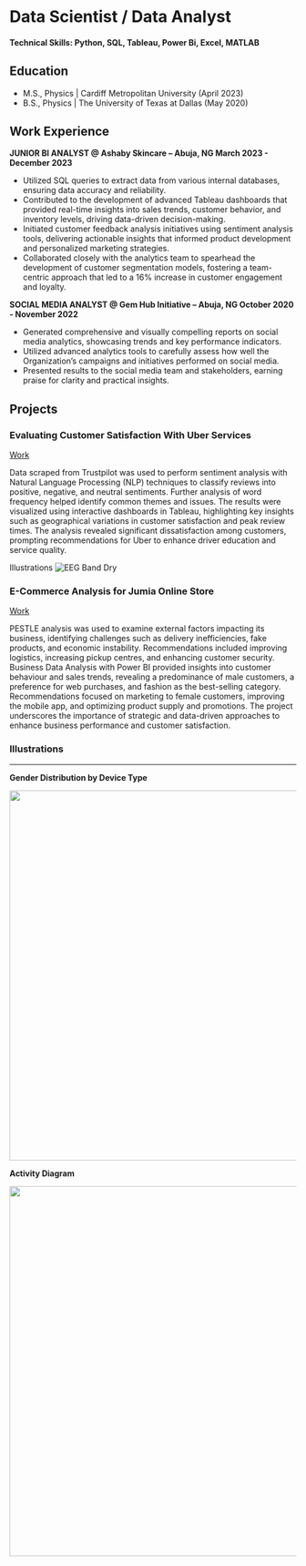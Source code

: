 
# Data Scientist / Data Analyst

#### Technical Skills: Python, SQL, Tableau, Power Bi, Excel, MATLAB

## Education

 - M.S., Physics | Cardiff Metropolitan University (April 2023)
 - B.S., Physics | The University of Texas at Dallas (May 2020)

## Work Experience

**JUNIOR BI ANALYST @ Ashaby Skincare – Abuja, NG 	March 2023 - December 2023**

- Utilized SQL queries to extract data from various internal databases, ensuring data accuracy and reliability.
- Contributed to the development of advanced Tableau dashboards that provided real-time insights into sales trends, customer behavior, and inventory levels, driving data-driven decision-making.
- Initiated customer feedback analysis initiatives using sentiment analysis tools, delivering actionable insights that informed product development and personalized marketing strategies.
- Collaborated closely with the analytics team to spearhead the development of customer segmentation models, fostering a team-centric approach that led to a 16% increase in customer engagement and loyalty.

**SOCIAL MEDIA ANALYST @ Gem Hub Initiative – Abuja, NG	October 2020 - November 2022**
 
- Generated comprehensive and visually compelling reports on social media analytics, showcasing trends and key performance indicators.
- Utilized advanced analytics tools to carefully assess how well the Organization’s campaigns and initiatives performed on social media.
- Presented results to the social media team and stakeholders, earning praise for clarity and practical insights.

## Projects
### Evaluating Customer Satisfaction With Uber Services
[Work]()

Data scraped from Trustpilot was used to perform sentiment analysis with Natural Language Processing (NLP) techniques to classify reviews into positive, negative, and neutral sentiments. Further analysis of word frequency helped identify common themes and issues. The results were visualized using interactive dashboards in Tableau, highlighting key insights such as geographical variations in customer satisfaction and peak review times. The analysis revealed significant dissatisfaction among customers, prompting recommendations for Uber to enhance driver education and service quality. 

Illustrations 
![EEG Band Dry]()

### E-Commerce Analysis for Jumia Online Store
[Work]()

PESTLE analysis was used to examine external factors impacting its business, identifying challenges such as delivery inefficiencies, fake products, and economic instability. Recommendations included improving logistics, increasing pickup centres, and enhancing customer security. Business Data Analysis with Power BI provided insights into customer behaviour and sales trends, revealing a predominance of male customers, a preference for web purchases, and fashion as the best-selling category. Recommendations focused on marketing to female customers, improving the mobile app, and optimizing product supply and promotions. The project underscores the importance of strategic and data-driven approaches to enhance business performance and customer satisfaction.

### Illustrations
---

**Gender Distribution by Device Type**

<img src="https://github.com/SukiJaja/Portfolio/assets/171612334/a66ad246-68a0-468a-980b-241856b865bf" width="650" />


**Activity Diagram**

<img src="https://github.com/SukiJaja/Portfolio/assets/171612334/96f783bc-bfb8-4668-9ae4-181fb3a053f0" width="650" />



